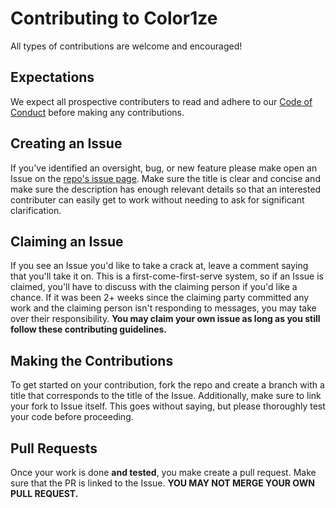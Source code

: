 # Contributing to Color1ze

All types of contributions are welcome and encouraged!



## Expectations
We expect all prospective contributers to read and adhere to our [Code of Conduct](https://github.com/ossd-s25/Color1ze/blob/main/CODE_OF_CONDUCT.md) before making any contributions.

## Creating an Issue
If you've identified an oversight, bug, or new feature please make open an Issue on the [repo's issue page](https://github.com/ossd-s25/Color1ze/issues). Make sure the title is clear and concise and make sure the description has enough relevant details so that an interested contributer can easily get to work without needing to ask for significant clarification.

## Claiming an Issue
If you see an Issue you'd like to take a crack at, leave a comment saying that you'll take it on. This is a first-come-first-serve system, so if an Issue is claimed, you'll have to discuss with the claiming person if you'd like a chance. If it was been 2+ weeks since the claiming party committed any work and the claiming person isn't responding to messages, you may take over their responsibility. **You may claim your own issue as long as you still follow these contributing guidelines.**

## Making the Contributions
To get started on your contribution, fork the repo and create a branch with a title that corresponds to the title of the Issue. Additionally, make sure to link your fork to Issue itself. This goes without saying, but please thoroughly test your code before proceeding.

## Pull Requests
Once your work is done **and tested**, you make create a pull request. Make sure that the PR is linked to the Issue. **YOU MAY NOT MERGE YOUR OWN PULL REQUEST.**